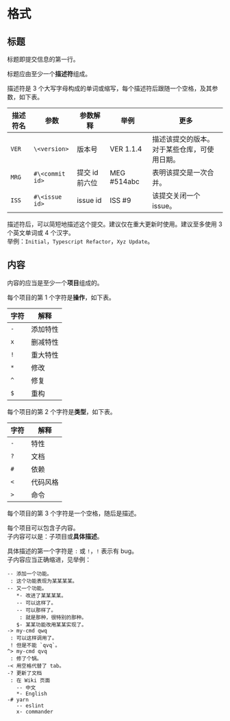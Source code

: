# 格式

## 标题

标题即提交信息的第一行。

标题应由至少一个**描述符**组成。

描述符是 3 个大写字母构成的单词或缩写，每个描述符后跟随一个空格，及其参数，如下表。

描述符名 | 参数            | 参数解释       | 举例        | 更多
-------- | --------------- | -------------- | ----------- | ----
`VER`    | `\<version>`    | 版本号         | VER 1.1.4   | 描述该提交的版本。对于某些仓库，可使用日期。
`MRG`    | `#\<commit id>` | 提交 id 前六位 | MEG #514abc | 表明该提交是一次合并。
`ISS`    | `#\<issue id>`  | issue id       | ISS #9      | 该提交关闭一个 issue。

描述符后，可以简短地描述这个提交。建议仅在重大更新时使用。建议至多使用 3 个英文单词或 4 个汉字。  
举例：`Initial`，`Typescript Refactor`，`Xyz Update`。  

## 内容

内容的应当是至少一个**项目**组成的。

每个项目的第 1 个字符是**操作**，如下表。

字符 | 解释
---- | ----
`-`  | 添加特性
`x`  | 删减特性
`!`  | 重大特性
`*`  | 修改
`^`  | 修复
`$`  | 重构

每个项目的第 2 个字符是**类型**，如下表。

字符 | 解释
---- | ----
`-`  | 特性
`?`  | 文档
`#`  | 依赖
`<`  | 代码风格
`>`  | 命令

每个项目的第 3 个字符是一个空格，随后是描述。

每个项目可以包含子内容。  
子内容可以是：子项目或**具体描述**。

具体描述的第一个字符是 `:` 或 `!`，`!` 表示有 bug。  
子内容应当正确缩进，见举例：

```plain
-- 添加一个功能。
 : 这个功能表现为某某某某。
-- 又一个功能。
   *- 改进了某某某某。
   -- 可以这样了。
   -- 可以那样了。
    : 就是那种，很特别的那种。
   $- 某某功能改用某某实现了。  
-> my-cmd qwq
 : 可以这样调用了。
 ! 但是不能 `qvq`。
^> my-cmd qvq
 : 修了个锅。
-< 用空格代替了 tab。
-? 更新了文档
 : 在 Wiki 页面
   -- 中文
   *- English
-# yarn
   -- eslint
   x- commander
```

